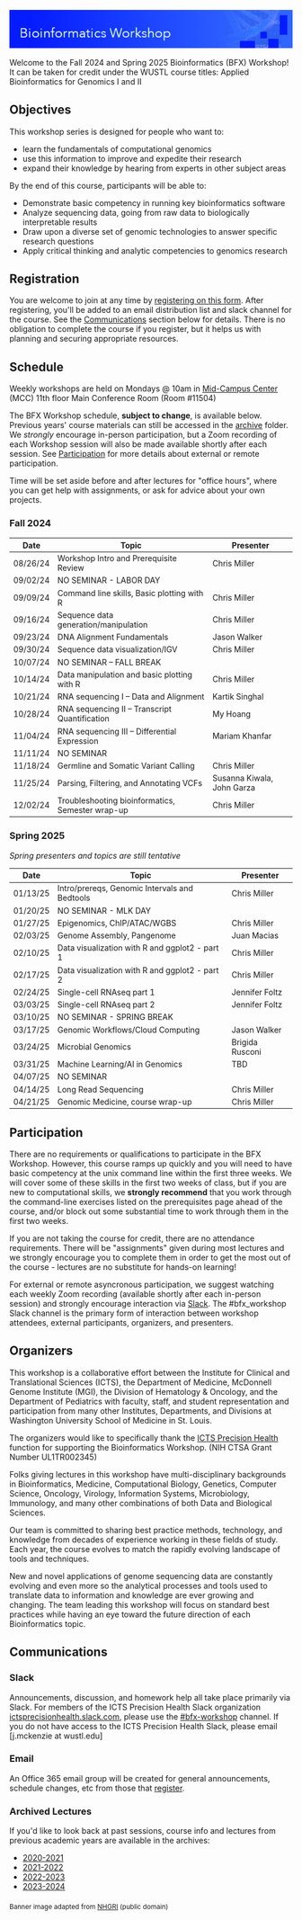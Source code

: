 ![](images/banner.jpg)

Welcome to the Fall 2024 and Spring 2025 Bioinformatics (BFX) Workshop! It can be taken for credit under the WUSTL course titles: Applied Bioinformatics for Genomics I and II


## Objectives

This workshop series is designed for people who want to:

- learn the fundamentals of computational genomics
- use this information to improve and expedite their research
- expand their knowledge by hearing from experts in other subject areas

By the end of this course, participants will be able to:

- Demonstrate basic competency in running key bioinformatics software
- Analyze sequencing data, going from raw data to biologically interpretable results
- Draw upon a diverse set of genomic technologies to answer specific research questions
- Apply critical thinking and analytic competencies to genomics research

## Registration

You are welcome to join at any time by [registering on this form](https://redcap.link/BFX2023). After registering, you'll be added to an email distribution list and slack channel for the course. See the [Communications](README.md#Communications) section below for details. There is no obligation to complete the course if you register, but it helps us with planning and securing appropriate resources.

## Schedule

Weekly workshops are held on Mondays @ 10am in [Mid-Campus Center](https://maps.google.com/?q=4590%20Children) (MCC) 11th floor Main Conference Room (Room #11504)

The BFX Workshop schedule, __subject to change__, is available below. Previous years' course materials can still be accessed in the [archive](archive) folder. We *strongly* encourage in-person participation, but a Zoom recording of each Workshop session will also be made available shortly after each session. See [Participation](README.md#Participation) for more details about external or remote participation.

Time will be set aside before and after lectures for "office hours", where you can get help with assignments, or ask for advice about your own projects.


### Fall 2024
|Date|Topic|Presenter|
|----|--------|------------|
|08/26/24	| Workshop Intro and Prerequisite Review | Chris Miller |
|09/02/24	| NO SEMINAR - LABOR DAY | | 
|09/09/24 | Command line skills, Basic plotting with R |Chris Miller |
|09/16/24	| Sequence data generation/manipulation | Chris Miller |
|09/23/24 | DNA Alignment Fundamentals | Jason Walker |
|09/30/24 | Sequence data visualization/IGV | Chris Miller |
|10/07/24	| NO SEMINAR – FALL BREAK	| |
|10/14/24	| Data manipulation and basic plotting with R | Chris Miller |
|10/21/24	| RNA sequencing I – Data and Alignment | Kartik Singhal |
|10/28/24	| RNA sequencing II – Transcript Quantification | My Hoang |
|11/04/24	| RNA sequencing III – Differential Expression | Mariam Khanfar |
|11/11/24	| NO SEMINAR  | | 
|11/18/24	| Germline and Somatic Variant Calling| Chris Miller |
|11/25/24	| Parsing, Filtering, and Annotating VCFs | Susanna Kiwala, John Garza |
|12/02/24	| Troubleshooting bioinformatics, Semester wrap-up | Chris Miller |



### Spring 2025
*Spring presenters and topics are still tentative*

|Date|Topic|Presenter|
|----|--------|------------|
| 01/13/25 | Intro/prereqs, Genomic Intervals and Bedtools| Chris Miller |
| 01/20/25 | NO SEMINAR - MLK DAY | |
| 01/27/25 | Epigenomics, ChIP/ATAC/WGBS | Chris Miller |
| 02/03/25 | Genome Assembly, Pangenome | Juan Macias |
| 02/10/25 | Data visualization with R and ggplot2 - part 1 | Chris Miller |
| 02/17/25 | Data visualization with R and ggplot2 - part 2 | Chris Miller |
| 02/24/25 | Single-cell RNAseq part 1 | Jennifer Foltz |
| 03/03/25 | Single-cell RNAseq part 2 | Jennifer Foltz |
| 03/10/25 | NO SEMINAR - SPRING BREAK | |
| 03/17/25 | Genomic Workflows/Cloud Computing | Jason Walker |
| 03/24/25 | Microbial Genomics | Brigida Rusconi |
| 03/31/25 | Machine Learning/AI in Genomics | TBD |
| 04/07/25 | NO SEMINAR | |
| 04/14/25 | Long Read Sequencing | Chris Miller |
| 04/21/25 | Genomic Medicine, course wrap-up | Chris Miller |



## Participation

There are no requirements or qualifications to participate in the BFX Workshop. However, this course ramps up quickly and you will need to have basic competency at the unix command line within the first three weeks. We will cover some of these skills in the first two weeks of class, but if you are new to computational skills, we **strongly recommend** that you work through the command-line exercises listed on the prerequisites page ahead of the course, and/or block out some substantial time to work through them in the first two weeks. 

If you are not taking the course for credit, there are no attendance requirements. There will be "assignments" given during most lectures and we strongly encourage you to complete them in order to get the most out of the course - lectures are no substitute for hands-on learning!

For external or remote asyncronous participation, we suggest watching each weekly Zoom recording (available shortly after each in-person session) and strongly encourage interaction via [Slack](README.md#Slack). The #bfx_workshop Slack channel is the primary form of interaction between workshop attendees, external participants, organizers, and presenters. 

## Organizers

This workshop is a collaborative effort between the Institute for Clinical and Translational Sciences (ICTS), the Department of Medicine, McDonnell Genome Institute (MGI), the Division of Hematology & Oncology, and the Department of Pediatrics with faculty, staff, and student representation and participation from many other Institutes, Departments, and Divisions at Washington University School of Medicine in St. Louis.

The organizers would like to specifically thank the [ICTS Precision Health](https://icts-precisionhealth.wustl.edu/) function for supporting the Bioinformatics Workshop. (NIH CTSA Grant Number UL1TR002345)

Folks giving lectures in this workshop have multi-disciplinary backgrounds in Bioinformatics, Medicine, Computational Biology, Genetics, Computer Science, Oncology, Virology, Information Systems, Microbiology, Immunology, and many other combinations of both Data and Biological Sciences.

Our team is committed to sharing best practice methods, technology, and knowledge from decades of experience working in these fields of study. Each year, the course evolves to match the rapidly evolving landscape of tools and techniques. 

New and novel applications of genome sequencing data are constantly evolving and even more so the analytical processes and tools used to translate data to information and knowledge are ever growing and changing. The team leading this workshop will focus on standard best practices while having an eye toward the future direction of each Bioinformatics topic.

## Communications

### Slack

Announcements, discussion, and homework help all take place primarily via Slack. For members of the ICTS Precision Health Slack organization [ictsprecisionhealth.slack.com](http://ictsprecisionhealth.slack.com), please use the [#bfx-workshop](https://ictsprecisionhealth.slack.com/archives/C040Q704WS2) channel. If you do not have access to the ICTS Precision Health Slack, please email [j.mckenzie at wustl.edu]

### Email

An Office 365 email group will be created for general announcements, schedule changes, etc from those that [register](README.md#Registration).  

### Archived Lectures

If you'd like to look back at past sessions, course info and lectures from previous academic years are available in the archives:

- [2020-2021](archive/v2020-2021)
- [2021-2022](archive/v2021-2022) 
- [2022-2023](archive/v2022-2023)
- [2023-2024](archive/v2023-2024)

<sub>Banner image adapted from [NHGRI](https://www.flickr.com/photos/genomegov/27862777945) (public domain)</sub>